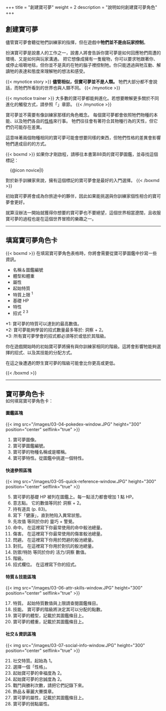 +++
title = "創建寶可夢"
weight = 2
description = "說明如何創建寶可夢角色"
+++

## 創建寶可夢
儘管寶可夢會聽從牠們訓練家的指揮，但在遊戲中**牠們並不是由玩家控制**。

扮演寶可夢是說書人的工作之一，說書人將會告訴你寶可夢是如何回應牠們周遭的環境、又是如何與玩家溝通。
把它想像成擁有一隻寵物，你可以要求牠跟著你、或停止咀嚼地毯，但你並不是真的在牠的腦子裡控制牠。你只能透過與牠互動、解讀牠的表達和態度來理解牠的想法和感受。

{{< mynotice story >}}
**儘管相似，但寶可夢並不是人類。** 牠們大部分都不會說話，而牠們所看到的世界也與人類不同。
{{< /mynotice >}}

{{< mynotice trainer >}}
大多數的寶可夢都能夠進化。若想要瞭解更多關於不同進化的觸發方式，請參照「<a href='{{< relref path="docs/training-pokemon" >}}'></a>」章節。
{{< /mynotice >}}

寶可夢並不需要有像訓練家那樣的角色概念。
每個寶可夢都會依照牠們物種的本能、以及牠們各自的<a href='{{< relref path="docs/natures" >}}'>性格</a>來行事。
牠們往往會有著符合其物種行為的天性，但它們仍可能存在差異。

這意味著兩個物種相同的寶可夢可能會想要同樣的東西，但牠們性格的差異會影響牠們達成目的的方式。

{{< boxmd >}}
如果你才剛啟程，請移往本書第88頁的寶可夢圖鑑，並尋找這個標記：

<p style="margin-left: 1em;">{@icon novice|l}</p>

對於新手訓練家來說，擁有這個標記的寶可夢會是最好的入門選擇。
{{< /boxmd >}}

初始寶可夢將會成為你旅途中的夥伴，因此如果能挑選與你訓練家個性相合的寶可夢會更好。

就算沒辦法一開始就獲得你想要的寶可夢也不要絕望，這個世界相當遼闊，且收服寶可夢的過程也是在這個世界冒險的樂趣之一。


---
## 填寫寶可夢角色卡

{{< boxmd >}}
在填寫寶可夢角色表格時，你將會需要從寶可夢圖鑑中抄寫一些資訊。

* 名稱＆圖鑑編號
* 體型和體重
* 屬性
* 起始特質
* 特質上限 <sup>1</sup>
* 基礎 HP
* 特性
* 招式 <sup>2 3</sup>

<p class="foot">
	*1: 寶可夢的特質可以達到的最高數值。<br/>
	*2: 寶可夢能夠學習的招式數量最多等於: 洞察 + 2。<br/>
	*3: 所有寶可夢學會的招式都必須等於或低於其階級。
</p>

<p>你在遊戲開始時的初始寶可夢將擁有與你訓練家相同的階級。這將會影響牠能夠選擇的招式、以及其技能的分配方式。</p>
<p>在這之後遭遇的野生寶可夢的階級可能會比你更高或更低。</p>
{{< /boxmd >}}

---

## 寶可夢角色卡
<p style="margin-top: -20px;">如何填寫寶可夢角色卡： </p>

#### 圖鑑區塊
{{< img src="/images/03-04-pokedex-window.JPG" height="300" position="center" selflink="true" >}}

1. 寶可夢圖像。
2. 寶可夢圖鑑編號。
3. 寶可夢的物種名稱或是暱稱。
4. 寶可夢特性。從圖鑑中挑選一個特性。

#### 快速參照區塊
{{< img src="/images/03-05-quick-reference-window.JPG" height="300" position="center" selflink="true" >}}

5. 寶可夢的基礎 HP 被列在圖鑑上。每一點活力都會增加 1 點 HP。
6. 意志點。 它的數值等同於 洞察 + 2。
7. 持有道具 (p. 83)。
8. 寫下「健康」，直到牠陷入異常狀態。
9. 先攻值 等同於你的 靈巧 + 警覺。
10. 命中。 在這裡寫下你最常使用的命中骰池總量。
11. 傷害。 在這裡寫下你最常使用的傷害骰池總量。
12. 閃避。 在這裡寫下你用於閃避的骰池總量。
13. 對抗。 在這裡寫下你用於對抗的骰池總量。
14. 防禦/特防 等同於你的 活力/洞察 數值。
15. 階級。
16. 招式欄位。 在這裡寫下你的招式。

#### 特質＆技能區塊
{{< img src="/images/03-06-attr-skills-window.JPG" height="300" position="center" selflink="true" >}}

17. 特質。 起始特質數值與上限請查閱圖鑑條目。
18. 技能。 寶可夢的階級將決定其可以分配的點數。
19. 寶可夢的體型，記載於其圖鑑條目上。
20. 寶可夢的體重，記載於其圖鑑條目上。

#### 社交＆資訊區塊
{{< img src="/images/03-07-social-info-window.JPG" height="300" position="center" selflink="true" >}}

21. 社交特質。起始為 1。
22. 選擇一個「性格」。
23. 起始寶可夢的幸福度為 2。
24. 起始寶可夢的忠誠度為 2。
25. 戰鬥與勝利次數，請把它們記錄下來。
26. 飾品＆華麗大賽獎章。
27. 寶可夢的屬性，記載於其圖鑑條目上。
28. 寶可夢的弱點屬性。

